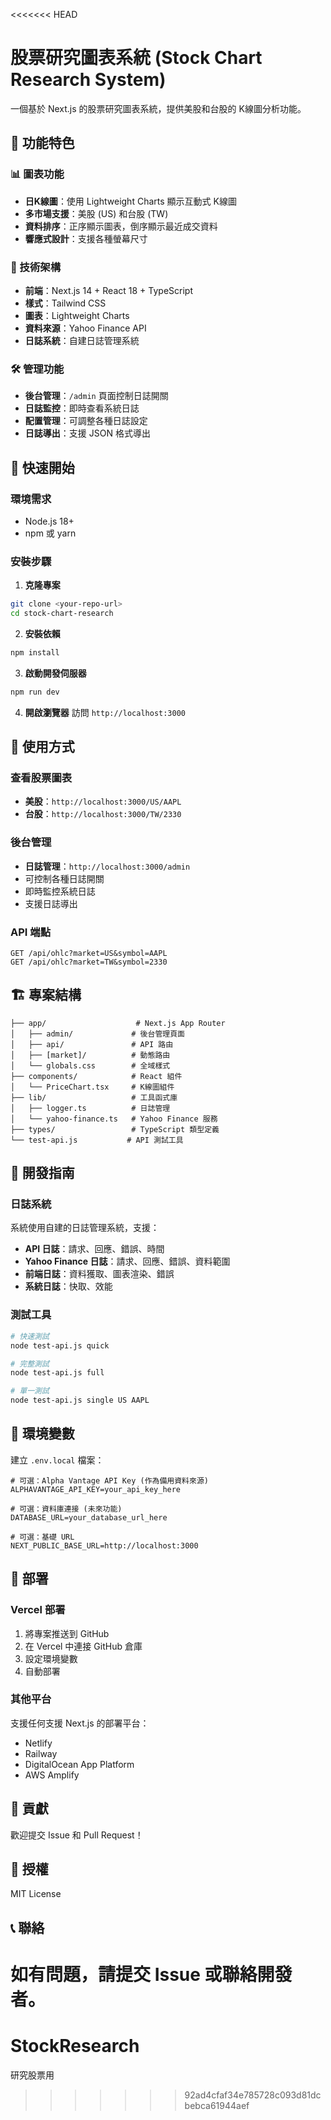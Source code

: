 <<<<<<< HEAD
# 股票研究圖表系統 (Stock Chart Research System)

一個基於 Next.js 的股票研究圖表系統，提供美股和台股的 K線圖分析功能。

## 🎯 功能特色

### 📊 圖表功能
- **日K線圖**：使用 Lightweight Charts 顯示互動式 K線圖
- **多市場支援**：美股 (US) 和台股 (TW)
- **資料排序**：正序顯示圖表，倒序顯示最近成交資料
- **響應式設計**：支援各種螢幕尺寸

### 🔧 技術架構
- **前端**：Next.js 14 + React 18 + TypeScript
- **樣式**：Tailwind CSS
- **圖表**：Lightweight Charts
- **資料來源**：Yahoo Finance API
- **日誌系統**：自建日誌管理系統

### 🛠️ 管理功能
- **後台管理**：`/admin` 頁面控制日誌開關
- **日誌監控**：即時查看系統日誌
- **配置管理**：可調整各種日誌設定
- **日誌導出**：支援 JSON 格式導出

## 🚀 快速開始

### 環境需求
- Node.js 18+ 
- npm 或 yarn

### 安裝步驟

1. **克隆專案**
```bash
git clone <your-repo-url>
cd stock-chart-research
```

2. **安裝依賴**
```bash
npm install
```

3. **啟動開發伺服器**
```bash
npm run dev
```

4. **開啟瀏覽器**
訪問 `http://localhost:3000`

## 📖 使用方式

### 查看股票圖表
- **美股**：`http://localhost:3000/US/AAPL`
- **台股**：`http://localhost:3000/TW/2330`

### 後台管理
- **日誌管理**：`http://localhost:3000/admin`
- 可控制各種日誌開關
- 即時監控系統日誌
- 支援日誌導出

### API 端點
```
GET /api/ohlc?market=US&symbol=AAPL
GET /api/ohlc?market=TW&symbol=2330
```

## 🏗️ 專案結構

```
├── app/                    # Next.js App Router
│   ├── admin/             # 後台管理頁面
│   ├── api/               # API 路由
│   ├── [market]/          # 動態路由
│   └── globals.css        # 全域樣式
├── components/            # React 組件
│   └── PriceChart.tsx     # K線圖組件
├── lib/                   # 工具函式庫
│   ├── logger.ts          # 日誌管理
│   └── yahoo-finance.ts   # Yahoo Finance 服務
├── types/                 # TypeScript 類型定義
└── test-api.js           # API 測試工具
```

## 🔧 開發指南

### 日誌系統
系統使用自建的日誌管理系統，支援：
- **API 日誌**：請求、回應、錯誤、時間
- **Yahoo Finance 日誌**：請求、回應、錯誤、資料範圍
- **前端日誌**：資料獲取、圖表渲染、錯誤
- **系統日誌**：快取、效能

### 測試工具
```bash
# 快速測試
node test-api.js quick

# 完整測試
node test-api.js full

# 單一測試
node test-api.js single US AAPL
```

## 📝 環境變數

建立 `.env.local` 檔案：
```env
# 可選：Alpha Vantage API Key (作為備用資料來源)
ALPHAVANTAGE_API_KEY=your_api_key_here

# 可選：資料庫連接 (未來功能)
DATABASE_URL=your_database_url_here

# 可選：基礎 URL
NEXT_PUBLIC_BASE_URL=http://localhost:3000
```

## 🚀 部署

### Vercel 部署
1. 將專案推送到 GitHub
2. 在 Vercel 中連接 GitHub 倉庫
3. 設定環境變數
4. 自動部署

### 其他平台
支援任何支援 Next.js 的部署平台：
- Netlify
- Railway
- DigitalOcean App Platform
- AWS Amplify

## 🤝 貢獻

歡迎提交 Issue 和 Pull Request！

## 📄 授權

MIT License

## 📞 聯絡

如有問題，請提交 Issue 或聯絡開發者。
=======
# StockResearch
研究股票用
>>>>>>> 92ad4cfaf34e785728c093d81dcbebca61944aef
